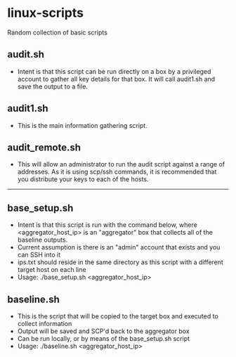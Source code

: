 # linux-scripts
Random collection of basic scripts

## audit.sh
- Intent is that this script can be run directly on a box by a privileged account to gather all key details for that box.  It will call audit1.sh and save the output to a file.

## audit1.sh
- This is the main information gathering script.

## audit_remote.sh
- This will allow an administrator to run the audit script against a range of addresses. As it is using scp/ssh commands, it is recommended that you distribute your keys to each of the hosts.

---

## base_setup.sh
- Intent is that this script is run with the command below, where <aggregator_host_ip> is an "aggregator" box that collects all of the baseline outputs.
- Current assumption is there is an "admin" account that exists and you can SSH into it
- ips.txt should reside in the same directory as this script with a different target host on each line
- Usage: ./base_setup.sh <aggregator_host_ip>

## baseline.sh
- This is the script that will be copied to the target box and executed to collect information
- Output will be saved and SCP'd back to the aggregator box
- Can be run locally, or by means of the base_setup.sh script
- Usage: ./baseline.sh <aggregator_host_ip>
